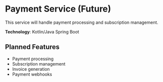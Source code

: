 # Payment Service (Future)

This service will handle payment processing and subscription management.

**Technology**: Kotlin/Java Spring Boot

## Planned Features
- Payment processing
- Subscription management
- Invoice generation
- Payment webhooks
